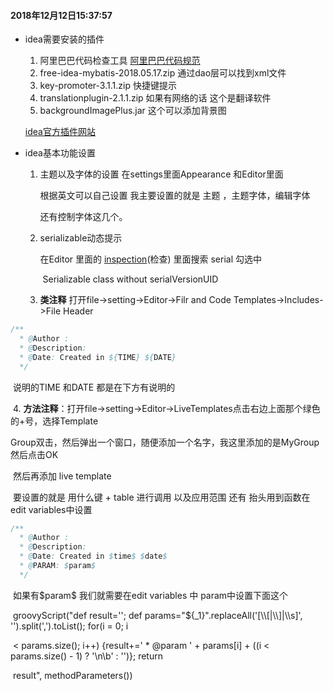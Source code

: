 #### 2018年12月12日15:37:57

- idea需要安装的插件

  1. 阿里巴巴代码检查工具 [阿里巴巴代码规范](https://github.com/GuessFinger/p3c)
  2. free-idea-mybatis-2018.05.17.zip 通过dao层可以找到xml文件
  3. key-promoter-3.1.1.zip 快捷键提示
  4. translationplugin-2.1.1.zip 如果有网络的话  这个是翻译软件
  5. backgroundImagePlus.jar 这个可以添加背景图



  [idea官方插件网站](https://plugins.jetbrains.com/plugin/8502-background-image-plus)

- idea基本功能设置

  1. 主题以及字体的设置 在settings里面Appearance 和Editor里面

     根据英文可以自己设置  我主要设置的就是 主题 ，主题字体，编辑字体

     还有控制字体这几个。

  2. serializable动态提示

     在Editor 里面的 <u>inspection</u>(检查)  里面搜索 serial  勾选中 

     ​	Serializable class without serialVersionUID

  3. **类注释** 打开file->setting->Editor->Filr and Code Templates->Includes->File Header 

```java
/**
  * @Author :
  * @Description: 
  * @Date: Created in ${TIME} ${DATE}
  */

```

​                 说明的TIME 和DATE 都是在下方有说明的



​	   4. **方法注释**：打开file->setting->Editor->LiveTemplates点击右边上面那个绿色的+号，选择Template

​		Group双击，然后弹出一个窗口，随便添加一个名字，我这里添加的是MyGroup然后点击OK   

​		然后再添加 live  template

​		要设置的就是 用什么键 + table 进行调用 以及应用范围 还有 抬头用到函数在edit variables中设置​					 

```java
/**
  * @Author :
  * @Description: 
  * @Date: Created in $time$ $date$
  * @PARAM: $param$
  */
```

​                 如果有$param\$ 我们就需要在edit variables 中 param中设置下面这个

​                groovyScript("def result=''; def params=\"${_1}\".replaceAll('[\\\\[|\\\\]|\\\\s]', '').split(',').toList(); for(i = 0; i             

​               < params.size(); i++) {result+=' * @param ' + params[i] + ((i < params.size() - 1) ? '\\n\\b' : '')}; return   

​               result", methodParameters())

